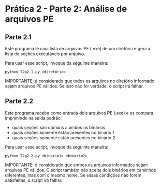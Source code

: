 # Prática 2 - Parte 2: Análise de arquivos PE

## Parte 2.1

Este programa lê uma lista de arquivos PE (.exe) de um diretório e gera a lista de seções executáveis por arquivo.

Para usar esse script, invoque da seguinte maneira:

    python T2p2-1.py <diretório>
	
IMPORTANTE: é considerado que todos os arquivos no diretório informado sejam arquivos PE válidos. Se isso não for verdade, o script irá falhar.

## Parte 2.2

Este programa recebe como entrada dois arquivos PE (.exe) e os compara, imprimindo na saída padrão:
* quais seções são comuns a ambos os binários
* quais seções somente estão presentes no binário 1 
* quais seções somente estão presentes no binário 2

Para usar esse script, invoque da seguinte maneira:

    python T2p2-2.py <binario1> <binario2>
	
IMPORTANTE: é considerado que ambos os arquivos informados sejam arquivos PE válidos. O script também não aceita dois binários em caminhos diferentes, mas com o mesmo nome. Se essas condições não forem satisfeitas, o script irá falhar.